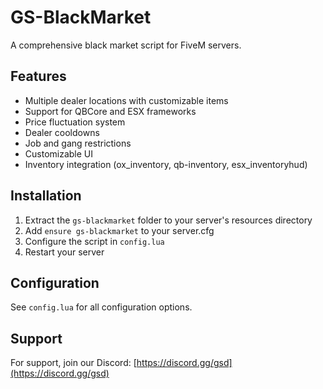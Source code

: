# GS-BlackMarket

A comprehensive black market script for FiveM servers.

## Features

- Multiple dealer locations with customizable items
- Support for QBCore and ESX frameworks
- Price fluctuation system
- Dealer cooldowns
- Job and gang restrictions
- Customizable UI
- Inventory integration (ox_inventory, qb-inventory, esx_inventoryhud)

## Installation

1. Extract the `gs-blackmarket` folder to your server's resources directory
2. Add `ensure gs-blackmarket` to your server.cfg
3. Configure the script in `config.lua`
4. Restart your server

## Configuration

See `config.lua` for all configuration options.

## Support

For support, join our Discord: [https://discord.gg/gsd](https://discord.gg/gsd)